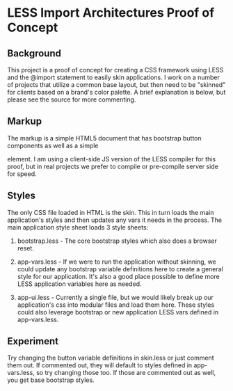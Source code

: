 # LESS Import Architectures Proof of Concept

## Background

This project is a proof of concept for creating a CSS framework using LESS and the @import statement to easily skin applications. I work on a number of projects that utilize a common base layout, but then need to be "skinned" for clients based on a brand's color palette. A brief explanation is below, but please see the source for more commenting.

## Markup
The markup is a simple HTML5 document that has bootstrap button components as well as a simple <p> element. I am using a client-side JS version of the LESS compiler for this proof, but in real projects we prefer to compile or pre-compile server side for speed.

## Styles
The only CSS file loaded in HTML is the skin. This in turn loads the main application's styles and then updates any vars it needs in the process. The main application style sheet loads 3 style sheets:

1. bootstrap.less - The core bootstrap styles which also does a browser reset.

2. app-vars.less - If we were to run the application without skinning, we could update any bootstrap variable definitions here to create a general style for our application. It's also a good place possible to define more LESS application variables here as needed.

3. app-ui.less - Currently a single file, but we would likely break up our application's css into modular files and load them here. These styles could also leverage bootstrap or new application LESS vars defined in app-vars.less.

## Experiment
Try changing the button variable definitions in skin.less or just comment them out. If commented out, they will default to styles defined in app-vars.less, so try changing those too. If those are commented out as well, you get base bootstrap styles.